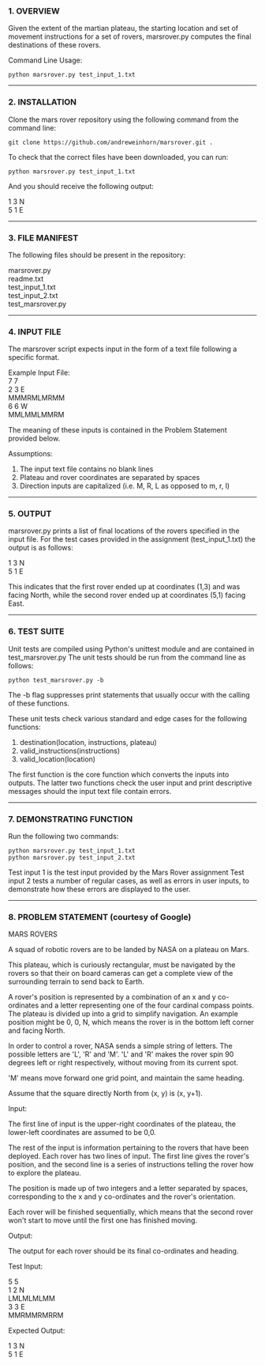 ### 1.  OVERVIEW

Given the extent of the martian plateau, the starting location and set of movement instructions for a set of rovers, marsrover.py computes the final destinations of these rovers.

Command Line Usage:

    python marsrover.py test_input_1.txt

* * * * * * * * * * * * * * * * * * * * * * * * * * * * * * * * * * * * * * *  

### 2.  INSTALLATION

Clone the mars rover repository using the following command from the command line:

    git clone https://github.com/andreweinhorn/marsrover.git .

To check that the correct files have been downloaded, you can run:

    python marsrover.py test_input_1.txt

And you should receive the following output:

1 3 N  
5 1 E  

* * * * * * * * * * * * * * * * * * * * * * * * * * * * * * * * * * * * * * *  

### 3.  FILE MANIFEST

The following files should be present in the repository:

marsrover.py  
readme.txt  
test_input_1.txt  
test_input_2.txt  
test_marsrover.py  

* * * * * * * * * * * * * * * * * * * * * * * * * * * * * * * * * * * * * * *  

### 4.  INPUT FILE

The marsrover script expects input in the form of a text file following a specific format.

Example Input File:  
7 7  
2 3 E  
MMMRMLMRMM  
6 6 W  
MMLMMLMMRM  

The meaning of these inputs is contained in the Problem Statement provided below.

Assumptions:  
1.  The input text file contains no blank lines
2.  Plateau and rover coordinates are separated by spaces
3.  Direction inputs are capitalized (i.e. M, R, L as opposed to m, r, l)

* * * * * * * * * * * * * * * * * * * * * * * * * * * * * * * * * * * * * * *  

### 5.  OUTPUT

marsrover.py prints a list of final locations of the rovers specified in the input file.  For the test cases provided in the assignment (test_input_1.txt) the output is as follows:

1 3 N  
5 1 E  

This indicates that the first rover ended up at coordinates (1,3) and was facing North, while the second rover ended up at coordinates (5,1) facing East.

* * * * * * * * * * * * * * * * * * * * * * * * * * * * * * * * * * * * * * *  

### 6.  TEST SUITE

Unit tests are compiled using Python's unittest module and are contained in  test_marsrover.py  The unit tests should be run from the command line as follows:

    python test_marsrover.py -b

The -b flag suppresses print statements that usually occur with the calling of these functions.

These unit tests check various standard and edge cases for the following functions:

1.  destination(location, instructions, plateau)
2.  valid_instructions(instructions)
3.  valid_location(location)

The first function is the core function which converts the inputs into outputs.  The latter two functions check the user input and print descriptive messages should the input text file contain errors.

* * * * * * * * * * * * * * * * * * * * * * * * * * * * * * * * * * * * * * *  

### 7.  DEMONSTRATING FUNCTION

Run the following two commands:

    python marsrover.py test_input_1.txt
    python marsrover.py test_input_2.txt

Test input 1 is the test input provided by the Mars Rover assignment
Test input 2 tests a number of regular cases, as well as errors in user inputs, to demonstrate how these errors are displayed to the user.

* * * * * * * * * * * * * * * * * * * * * * * * * * * * * * * * * * * * * * *  

### 8.  PROBLEM STATEMENT (courtesy of Google)

MARS ROVERS

A squad of robotic rovers are to be landed by NASA on a plateau on Mars.

This plateau, which is curiously rectangular, must be navigated by the rovers so that their on board cameras can get a complete view of the surrounding terrain to send back to Earth.

A rover's position is represented by a combination of an x and y co-ordinates and a letter representing one of the four cardinal compass points. The plateau is divided up into a grid to simplify navigation. An example position might be 0, 0, N, which means the rover is in the bottom left corner and facing North.

In order to control a rover, NASA sends a simple string of letters. The possible letters are 'L', 'R' and 'M'. 'L' and 'R' makes the rover spin 90 degrees left or right respectively, without moving from its current spot.

'M' means move forward one grid point, and maintain the same heading.

Assume that the square directly North from (x, y) is (x, y+1).

Input:

The first line of input is the upper-right coordinates of the plateau, the lower-left coordinates are assumed to be 0,0.

The rest of the input is information pertaining to the rovers that have been deployed. Each rover has two lines of input. The first line gives the rover's position, and the second line is a series of instructions telling the rover how to explore the plateau.

The position is made up of two integers and a letter separated by spaces, corresponding to the x and y co-ordinates and the rover's orientation.

Each rover will be finished sequentially, which means that the second rover won't start to move until the first one has finished moving.

Output:

The output for each rover should be its final co-ordinates and heading.

Test Input:

5 5  
1 2 N  
LMLMLMLMM  
3 3 E  
MMRMMRMRRM  

Expected Output:

1 3 N  
5 1 E  
